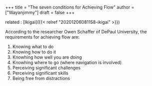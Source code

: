 +++
title = "The seven conditions for Achieving Flow"
author = ["Wayanjimmy"]
draft = false
+++

related
: [Ikigai]({{< relref "20201206081158-ikigai" >}})

According to the researcher Owen Schaffer of DePaul University, the requirements for achieving flow are:

1.  Knowing what to do
2.  Knowing how to do it
3.  Knowhing how well you are doing
4.  Knowhing where to go (where navigation is involved)
5.  Perceiving significant challenges
6.  Perceiving significant skills
7.  Being free from distractions
